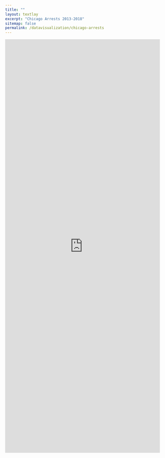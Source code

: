 ```yaml
---
title: ""
layout: textlay
excerpt: "Chicago Arrests 2013-2018"
sitemap: false
permalink: /datavisualization/chicago-arrests
---
```


<iframe width="100%" height="1345" frameborder="0"
  src="https://observablehq.com/embed/b2b7ec6f6c098437?cells=t6%2Cviewof+granularity%2Cviewof+selection%2Ccontainer%2Ct2"></iframe>